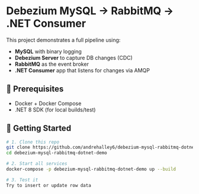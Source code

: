 # Debezium MySQL → RabbitMQ → .NET Consumer

This project demonstrates a full pipeline using:

- **MySQL** with binary logging
- **Debezium Server** to capture DB changes (CDC)
- **RabbitMQ** as the event broker
- **.NET Consumer** app that listens for changes via AMQP

## 🔧 Prerequisites

- Docker + Docker Compose
- .NET 8 SDK (for local builds/test)

## 🚀 Getting Started

```bash
# 1. Clone this repo
git clone https://github.com/andrehalley6/debezium-mysql-rabbitmq-dotnet-demo.git
cd debezium-mysql-rabbitmq-dotnet-demo

# 2. Start all services
docker-compose -p debezium-mysql-rabbitmq-dotnet-demo up --build

# 3. Test it
Try to insert or update row data
```
